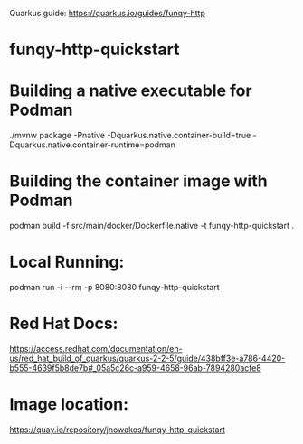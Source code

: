 Quarkus guide: https://quarkus.io/guides/funqy-http
# funqy-http-quickstart


# Building a native executable for Podman
./mvnw package -Pnative -Dquarkus.native.container-build=true -Dquarkus.native.container-runtime=podman


# Building the container image with Podman
podman build -f src/main/docker/Dockerfile.native -t funqy-http-quickstart .

# Local Running:
podman run -i --rm -p 8080:8080 funqy-http-quickstart

# Red Hat Docs:
https://access.redhat.com/documentation/en-us/red_hat_build_of_quarkus/quarkus-2-2-5/guide/438bff3e-a786-4420-b555-4639f5b8de7b#_05a5c26c-a959-4658-96ab-7894280acfe8

# Image location:
https://quay.io/repository/jnowakos/funqy-http-quickstart